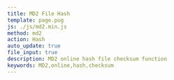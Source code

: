 ```yaml
---
title: MD2 File Hash
template: page.pug
js: ./js/md2.min.js
method: md2
action: Hash
auto_update: true
file_input: true
description: MD2 online hash file checksum function
keywords: MD2,online,hash,checksum
---
```

